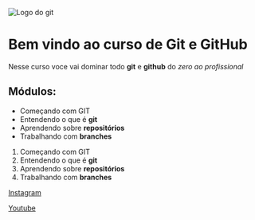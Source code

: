 ![Logo do git](https://embarcados.com.br/wp-content/uploads/2015/02/imagem-de-destaque-39.png.webp)

# Bem vindo ao curso de Git e GitHub
Nesse curso voce vai dominar todo **git** e **github** do _zero ao profissional_

## Módulos:
* Começando com GIT
* Entendendo o que é **git**
* Aprendendo sobre **repositórios** 
* Trabalhando com **branches**

1. Começando com GIT
2. Entendendo o que é **git**
3. Aprendendo sobre **repositórios** 
4. Trabalhando com **branches**

[Instagram](https://www.instagram.com/fabiane.carrijo/)

[Youtube](https://www.youtube.com/channel/UCWR0groSBcRWUFcumy-uOXA)


